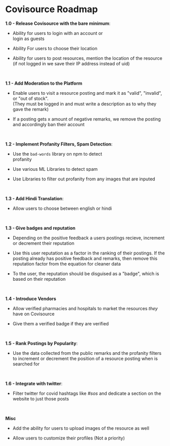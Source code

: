 # Covisource Roadmap

**1.0 - Release Covisource with the bare minimum**:

- Ability for users to login with an account or  
  login as guests

- Ability For users to choose their location

- Ability for users to post resources, mention the
  location of the resource (if not logged in we
  save their IP address instead of uid)

<br>

**1.1 - Add Moderation to the Platform**

- Enable users to visit a resource posting and mark
  it as "valid", "invalid", or "out of stock".  
  (They must be logged in and must write a
  description as to why they gave the remark)

- If a posting gets x amount of negative remarks,
  we remove the posting and accordingly ban their
  account

<br>

**1.2 - Implement Profanity Filters, Spam Detection**:

- Use the `bad-words` library on npm to detect  
  profanity

- Use various ML Libraries to detect spam

- Use Libraries to filter out profanity from any images that are inputed

<br>

**1.3 - Add Hindi Translation**:

- Allow users to choose between english or hindi

<br>

**1.3 - Give badges and reputation**

- Depending on the positive feedback a users postings recieve, increment or decrement their reputation

- Use this user reputation as a factor in the ranking of their postings. If the posting already has positive feedback and remarks, then remove this reputation factor from the equation for cleaner data

- To the user, the reputation should be disguised as a "badge", which is based on their reputation

<br>

**1.4 - Introduce Vendors**

- Allow verified pharmacies and hospitals to market the resources _they_ have on Covisource

- Give them a verified badge if they are verified

<br>

**1.5 - Rank Postings by Popularity**:

- Use the data collected from the public remarks
  and the profanity filters to increment or
  decrement the position of a resource posting when
  is searched for

<br>

**1.6 - Integrate with twitter**:

- Filter twitter for covid hashtags like _\#sos_ and dedicate a section on the website to just those posts

<br>

**Misc**

- Add the ability for users to upload images of the resource as well

- Allow users to customize their profiles (Not a priority)

